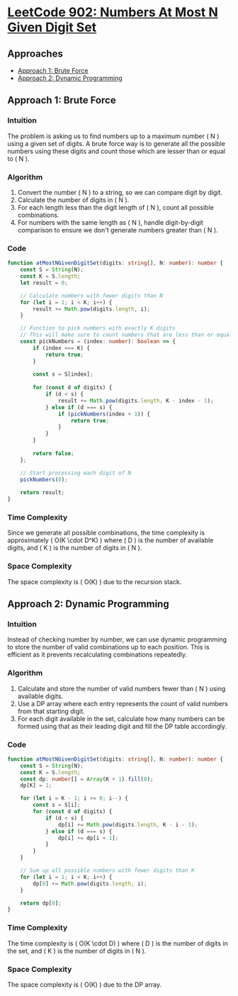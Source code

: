 # [LeetCode 902: Numbers At Most N Given Digit Set](https://leetcode.com/problems/numbers-at-most-n-given-digit-set/)

## Approaches
- [Approach 1: Brute Force](#approach-1-brute-force)
- [Approach 2: Dynamic Programming](#approach-2-dynamic-programming)

## Approach 1: Brute Force

### Intuition
The problem is asking us to find numbers up to a maximum number \( N \) using a given set of digits. A brute force way is to generate all the possible numbers using these digits and count those which are lesser than or equal to \( N \).

### Algorithm
1. Convert the number \( N \) to a string, so we can compare digit by digit.
2. Calculate the number of digits in \( N \).
3. For each length less than the digit length of \( N \), count all possible combinations.
4. For numbers with the same length as \( N \), handle digit-by-digit comparison to ensure we don't generate numbers greater than \( N \).

### Code
```typescript
function atMostNGivenDigitSet(digits: string[], N: number): number {
    const S = String(N);
    const K = S.length;
    let result = 0;

    // Calculate numbers with fewer digits than N
    for (let i = 1; i < K; i++) {
        result += Math.pow(digits.length, i);
    }

    // Function to pick numbers with exactly K digits
    // This will make sure to count numbers that are less than or equal digit by digit
    const pickNumbers = (index: number): boolean => {
        if (index === K) {
            return true;
        }
        
        const s = S[index];
        
        for (const d of digits) {
            if (d < s) {
                result += Math.pow(digits.length, K - index - 1);
            } else if (d === s) {
                if (pickNumbers(index + 1)) {
                    return true;
                }
            }
        }
        
        return false;
    };

    // Start processing each digit of N
    pickNumbers(0);
    
    return result;
}
```

### Time Complexity
Since we generate all possible combinations, the time complexity is approximately \( O(K \cdot D^K) \) where \( D \) is the number of available digits, and \( K \) is the number of digits in \( N \).

### Space Complexity
The space complexity is \( O(K) \) due to the recursion stack.

## Approach 2: Dynamic Programming

### Intuition
Instead of checking number by number, we can use dynamic programming to store the number of valid combinations up to each position. This is efficient as it prevents recalculating combinations repeatedly.

### Algorithm
1. Calculate and store the number of valid numbers fewer than \( N \) using available digits.
2. Use a DP array where each entry represents the count of valid numbers from that starting digit.
3. For each digit available in the set, calculate how many numbers can be formed using that as their leading digit and fill the DP table accordingly.

### Code
```typescript
function atMostNGivenDigitSet(digits: string[], N: number): number {
    const S = String(N);
    const K = S.length;
    const dp: number[] = Array(K + 1).fill(0);
    dp[K] = 1;

    for (let i = K - 1; i >= 0; i--) {
        const s = S[i];
        for (const d of digits) {
            if (d < s) {
                dp[i] += Math.pow(digits.length, K - i - 1);
            } else if (d === s) {
                dp[i] += dp[i + 1];
            }
        }
    }

    // Sum up all possible numbers with fewer digits than K
    for (let i = 1; i < K; i++) {
        dp[0] += Math.pow(digits.length, i);
    }

    return dp[0];
}
```

### Time Complexity
The time complexity is \( O(K \cdot D) \) where \( D \) is the number of digits in the set, and \( K \) is the number of digits in \( N \).

### Space Complexity
The space complexity is \( O(K) \) due to the DP array.

